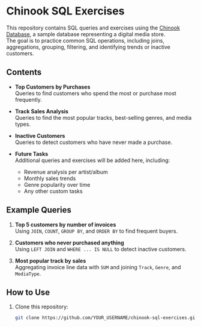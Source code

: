 # Chinook SQL Exercises

This repository contains SQL queries and exercises using the [Chinook Database](https://github.com/lerocha/chinook-database), a sample database representing a digital media store.  
The goal is to practice common SQL operations, including joins, aggregations, grouping, filtering, and identifying trends or inactive customers.

## Contents

- **Top Customers by Purchases**  
  Queries to find customers who spend the most or purchase most frequently.

- **Track Sales Analysis**  
  Queries to find the most popular tracks, best-selling genres, and media types.

- **Inactive Customers**  
  Queries to detect customers who have never made a purchase.

- **Future Tasks**  
  Additional queries and exercises will be added here, including:
  - Revenue analysis per artist/album
  - Monthly sales trends
  - Genre popularity over time
  - Any other custom tasks

## Example Queries

1. **Top 5 customers by number of invoices**  
   Using `JOIN`, `COUNT`, `GROUP BY`, and `ORDER BY` to find frequent buyers.

2. **Customers who never purchased anything**  
   Using `LEFT JOIN` and `WHERE ... IS NULL` to detect inactive customers.

3. **Most popular track by sales**  
   Aggregating invoice line data with `SUM` and joining `Track`, `Genre`, and `MediaType`.

## How to Use

1. Clone this repository:

   ```bash
   git clone https://github.com/YOUR_USERNAME/chinook-sql-exercises.git
